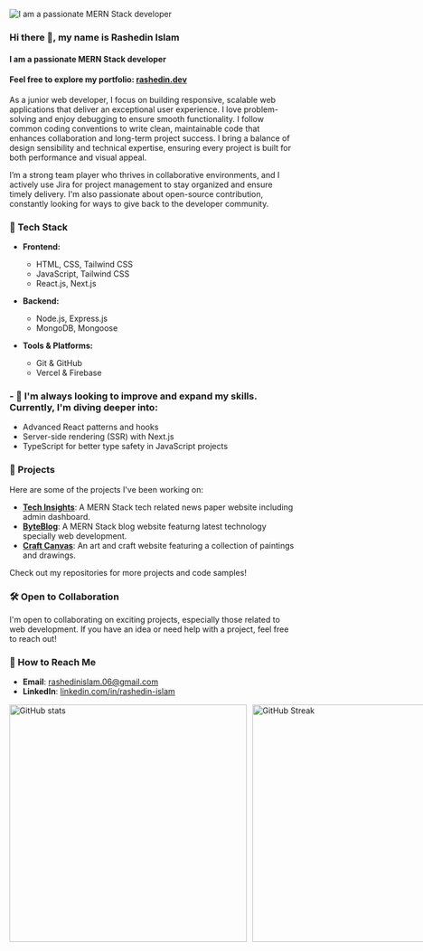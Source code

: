 ![I am a passionate MERN Stack developer](https://i.imgur.com/xkWBT8N.png)


### Hi there 👋, my name is Rashedin Islam
#### I am a passionate MERN Stack developer
#### Feel free to explore my portfolio: [rashedin.dev](https://www.rashedin.dev)

As a junior web developer, I focus on building responsive, scalable web applications that deliver an exceptional user experience. I love problem-solving and enjoy debugging to ensure smooth functionality. I follow common coding conventions to write clean, maintainable code that enhances collaboration and long-term project success. I bring a balance of design sensibility and technical expertise, ensuring every project is built for both performance and visual appeal.

I’m a strong team player who thrives in collaborative environments, and I actively use Jira for project management to stay organized and ensure timely delivery. I'm also passionate about open-source contribution, constantly looking for ways to give back to the developer community.

### 🔧 Tech Stack

- **Frontend:**
  - HTML, CSS, Tailwind CSS
  - JavaScript, Tailwind CSS
  - React.js, Next.js
    
- **Backend:**
  - Node.js, Express.js
  - MongoDB, Mongoose
    
- **Tools & Platforms:**
  - Git & GitHub
  - Vercel & Firebase

### - 🔭  I'm always looking to improve and expand my skills. Currently, I'm diving deeper into:

- Advanced React patterns and hooks
- Server-side rendering (SSR) with Next.js
- TypeScript for better type safety in JavaScript projects

### 🚀 Projects

Here are some of the projects I've been working on:


- **[Tech Insights](https://tech-insights-d2159.web.app)**: A MERN Stack tech related news paper  website including admin dashboard.
- **[ByteBlog](https://byteblog-da679.web.app)**: A MERN Stack blog website featurng latest technology specially web development.
- **[Craft Canvas](https://a10-assignment-project.web.app)**: An art and craft website featuring a collection of paintings and drawings.

Check out my repositories for more projects and code samples!

### 🛠️ Open to Collaboration

I'm open to collaborating on exciting projects, especially those related to web development. If you have an idea or need help with a project, feel free to reach out!

### 🤝 How to Reach Me

- **Email**: [rashedinislam.06@gmail.com](mailto:rashedinislam.06@gmail.com)
- **LinkedIn**: [linkedin.com/in/rashedin-islam](https://www.linkedin.com/in/rashedin-islam-web-developer)
 


<div style="display: flex; justify-content: space-between; margin-bottom: 20px; margin-top: 15px;">
    <img src="https://github-readme-stats.vercel.app/api?username=Rashedin-063&show_icons=true&theme=merko&count_private=true" alt="GitHub stats" style="width: 420px;">
    <a href="https://git.io/streak-stats" style="margin-left: 10px;">
        <img src="https://streak-stats.demolab.com?user=Rashedin-063&theme=merko&card_height=207" alt="GitHub Streak" style="width: 420px;">
    </a>
</div>

